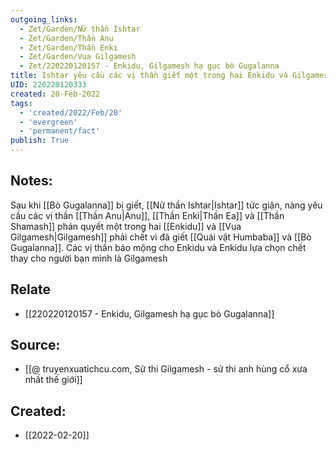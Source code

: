 ```yaml
---
outgoing_links:
  - Zet/Garden/Nữ thần Ishtar
  - Zet/Garden/Thần Anu
  - Zet/Garden/Thần Enki
  - Zet/Garden/Vua Gilgamesh
  - Zet/220220120157 - Enkidu, Gilgamesh hạ gục bò Gugalanna
title: Ishtar yêu cầu các vị thần giết một trong hai Enkidu và Gilgamesh
UID: 220220120333
created: 20-Feb-2022
tags:
  - 'created/2022/Feb/20'
  - 'evergreen'
  - 'permanent/fact'
publish: True
---
```

## Notes:
Sau khi [[Bò Gugalanna]] bị giết, [[Nữ thần Ishtar|Ishtar]] tức giận, nàng yêu cầu các vị thần [[Thần Anu|Anu]], [[Thần Enki|Thần Ea]] và [[Thần Shamash]] phán quyết một trong hai [[Enkidu]] và [[Vua Gilgamesh|Gilgamesh]] phải chết vì đã giết [[Quái vật Humbaba]] và [[Bò Gugalanna]]. Các vị thần báo mộng cho Enkidu và Enkidu lựa chọn chết thay cho người bạn mình là Gilgamesh

## Relate
- [[220220120157 - Enkidu, Gilgamesh hạ gục bò Gugalanna]]

## Source:
- [[@ truyenxuatichcu.com, Sử thi Gilgamesh - sử thi anh hùng cổ xưa nhất thế giới]]


## Created:
- [[2022-02-20]]

